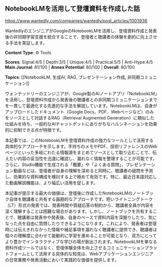 ## NotebookLMを活用して登壇資料を作成した話

https://www.wantedly.com/companies/wantedly/post_articles/1003936

WantedlyのエンジニアがGoogleのNotebookLMを活用し、登壇資料作成と発表後の非同期学習支援を統合することで、登壇者と聴講者の体験を劇的に向上させる手法を実証します。

**Content Type**: ⚙️ Tools

**Scores**: Signal:4/5 | Depth:3/5 | Unique:4/5 | Practical:5/5 | Anti-Hype:4/5
**Main Journal**: 81/100 | **Annex Potential**: 80/100 | **Overall**: 80/100

**Topics**: [[NotebookLM, 生成AI, RAG, プレゼンテーション作成, 非同期コミュニケーション]]

ウォンテッドリーのエンジニアが、Google製のAIノートアプリ「NotebookLM」を活用し、登壇資料作成から発表後の聴講者との非同期コミュニケーションまでを一貫して最適化する先進的な手法を解説しています。NotebookLMは、自身がアップロードしたドキュメント（Google Docs、PDF、Webページなど）のみをソースとして対話するRAG（Retrieval Augmented Generation）に類似した仕組みを持ち、一般的なAIチャットボットにありがちなハルシネーションを効果的に抑制できる点が特徴です。

本記事では、このNotebookLMを登壇資料作成の強力なツールとして活用する具体的なアプローチを示します。手持ちのメモやPDF、技術リファレンスのWebページといった多岐にわたる情報源をまとめてソースとして取り込むことで、伝えたい内容の妥当性を迅速に確認し、漏れなく情報を整理することが可能です。さらに、Studio機能で生成される「概要」や「よくある質問」、プレゼンテーション動画などは、登壇者が自身の理解を深めると同時に、聴講者の疑問を予測し、効果的な資料構成を検討する上で極めて有効です。特に、最近日本語対応した動画解説機能は、より幅広い活用を促します。

本記事が提示する最大の価値は、登壇後に作成したNotebookLMのノートブック自体を聴講者と共有する画期的なアプローチです。短いライトニングトーク（LT）形式の発表では、発表時間や質疑応答の制約から、聴講者全員が内容を深く理解することは困難な場合があります。しかし、ノートブックを共有することで、聴講者は発表中や発表後、自身のペースで資料内容を深掘りしたり、気になった点を自由に質問したりできるようになります。これにより、発表者は登壇時には伝えきれなかった情報や補足事項を漏れなく聴講者に提供でき、聴講者は個々の理解度に合わせて能動的に学習を進めることが可能となり、双方にとってより豊かでインタラクティブな学びの場が創出されます。NotebookLMを単なる資料作成ツールではなく、登壇体験全体を向上させるコミュニケーションプラットフォームとして活用する具体的な知見は、Webアプリケーションエンジニアの日常業務や発表活動において実践的な価値を提供します。